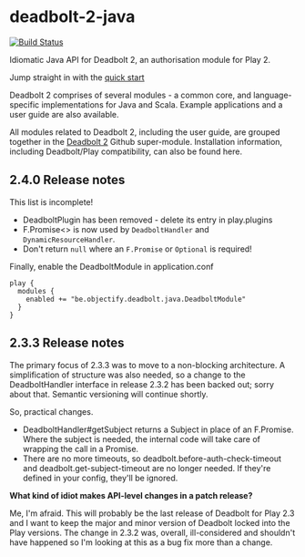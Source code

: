 deadbolt-2-java
===============

[![Build Status](https://travis-ci.org/schaloner/deadbolt-2-java.svg?branch=master)](https://travis-ci.org/schaloner/deadbolt-2-java)

Idiomatic Java API for Deadbolt 2, an authorisation module for Play 2.

Jump straight in with the [quick start](./QuickStart.md)

Deadbolt 2 comprises of several modules - a common core, and language-specific implementations for Java and Scala.  Example applications and a user guide are also available.  

All modules related to Deadbolt 2, including the user guide, are grouped together in the [Deadbolt 2](https://github.com/schaloner/deadbolt-2) Github super-module.  Installation information, including Deadbolt/Play compatibility, can also be found here.

2.4.0 Release notes
-------------------

This list is incomplete!

- DeadboltPlugin has been removed - delete its entry in play.plugins
- F.Promise<> is now used by `DeadboltHandler` and `DynamicResourceHandler`.
- Don't return `null` where an `F.Promise` or `Optional` is required!

Finally, enable the DeadboltModule in application.conf

    play {
      modules {
        enabled += "be.objectify.deadbolt.java.DeadboltModule"
      }
    }


2.3.3 Release notes
-------------------

The primary focus of 2.3.3 was to move to a non-blocking architecture.  A simplification of structure was also needed, so a change to the DeadboltHandler interface in release 2.3.2 has been backed out; sorry about that.  Semantic versioning will continue shortly.

So, practical changes.

- DeadboltHandler#getSubject returns a Subject in place of an F.Promise<Subject>.  Where the subject is needed, the internal code will take care of wrapping the call in a Promise.
- There are no more timeouts, so deadbolt.before-auth-check-timeout and deadbolt.get-subject-timeout are no longer needed.  If they're defined in your config, they'll be ignored.

**What kind of idiot makes API-level changes in a patch release?**

Me, I'm afraid.  This will probably be the last release of Deadbolt for Play 2.3 and I want to keep the major and minor version of Deadbolt locked into the Play versions.  The change in 2.3.2 was, overall, ill-considered and shouldn't have happened so I'm looking at this as a bug fix more than a change.
